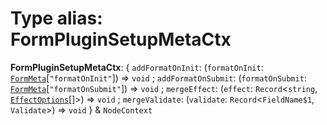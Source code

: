 # Type alias: FormPluginSetupMetaCtx

**FormPluginSetupMetaCtx**: { `addFormatOnInit`: (`formatOnInit`: [`FormMeta`](/auto-docs/free-layout-editor/interfaces/FormMeta.md)\[`"formatOnInit"`]) => `void` ; `addFormatOnSubmit`: (`formatOnSubmit`: [`FormMeta`](/auto-docs/free-layout-editor/interfaces/FormMeta.md)\[`"formatOnSubmit"`]) => `void` ; `mergeEffect`: (`effect`: `Record`<`string`, [`EffectOptions`](/auto-docs/free-layout-editor/types/EffectOptions.md)\[]>) => `void` ; `mergeValidate`: (`validate`: `Record`<`FieldName$1`, `Validate`>) => `void`  } & `NodeContext`
